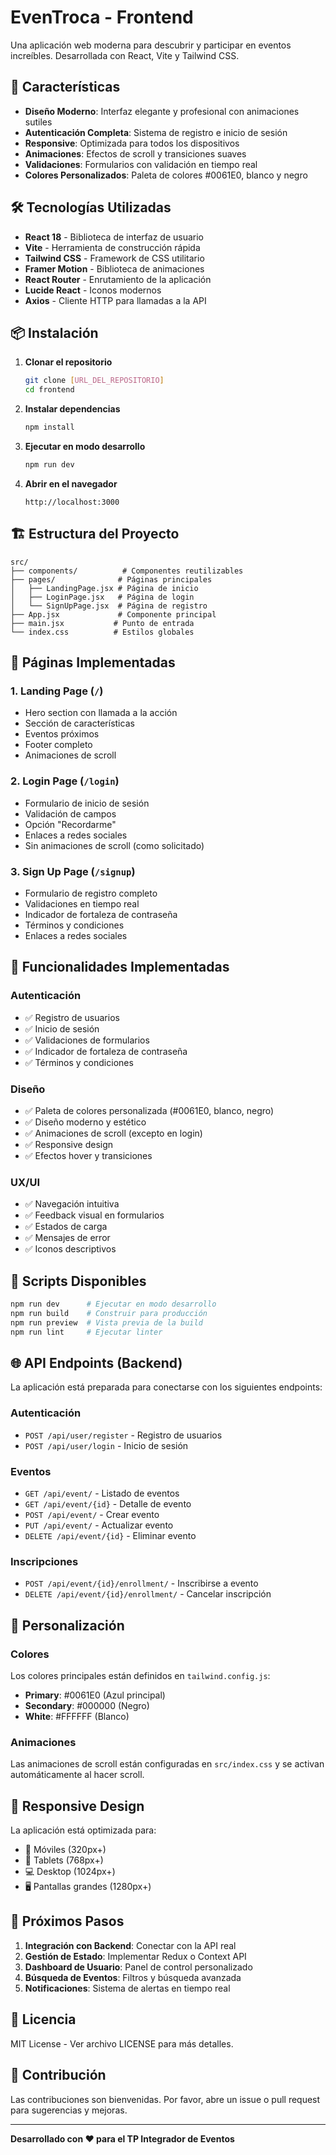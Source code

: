 # EvenTroca - Frontend

Una aplicación web moderna para descubrir y participar en eventos increíbles. Desarrollada con React, Vite y Tailwind CSS.

## 🚀 Características

- **Diseño Moderno**: Interfaz elegante y profesional con animaciones sutiles
- **Autenticación Completa**: Sistema de registro e inicio de sesión
- **Responsive**: Optimizada para todos los dispositivos
- **Animaciones**: Efectos de scroll y transiciones suaves
- **Validaciones**: Formularios con validación en tiempo real
- **Colores Personalizados**: Paleta de colores #0061E0, blanco y negro

## 🛠️ Tecnologías Utilizadas

- **React 18** - Biblioteca de interfaz de usuario
- **Vite** - Herramienta de construcción rápida
- **Tailwind CSS** - Framework de CSS utilitario
- **Framer Motion** - Biblioteca de animaciones
- **React Router** - Enrutamiento de la aplicación
- **Lucide React** - Iconos modernos
- **Axios** - Cliente HTTP para llamadas a la API

## 📦 Instalación

1. **Clonar el repositorio**
   ```bash
   git clone [URL_DEL_REPOSITORIO]
   cd frontend
   ```

2. **Instalar dependencias**
   ```bash
   npm install
   ```

3. **Ejecutar en modo desarrollo**
   ```bash
   npm run dev
   ```

4. **Abrir en el navegador**
   ```
   http://localhost:3000
   ```

## 🏗️ Estructura del Proyecto

```
src/
├── components/          # Componentes reutilizables
├── pages/              # Páginas principales
│   ├── LandingPage.jsx # Página de inicio
│   ├── LoginPage.jsx   # Página de login
│   └── SignUpPage.jsx  # Página de registro
├── App.jsx             # Componente principal
├── main.jsx           # Punto de entrada
└── index.css          # Estilos globales
```

## 🎨 Páginas Implementadas

### 1. Landing Page (`/`)
- Hero section con llamada a la acción
- Sección de características
- Eventos próximos
- Footer completo
- Animaciones de scroll

### 2. Login Page (`/login`)
- Formulario de inicio de sesión
- Validación de campos
- Opción "Recordarme"
- Enlaces a redes sociales
- Sin animaciones de scroll (como solicitado)

### 3. Sign Up Page (`/signup`)
- Formulario de registro completo
- Validaciones en tiempo real
- Indicador de fortaleza de contraseña
- Términos y condiciones
- Enlaces a redes sociales

## 🎯 Funcionalidades Implementadas

### Autenticación
- ✅ Registro de usuarios
- ✅ Inicio de sesión
- ✅ Validaciones de formularios
- ✅ Indicador de fortaleza de contraseña
- ✅ Términos y condiciones

### Diseño
- ✅ Paleta de colores personalizada (#0061E0, blanco, negro)
- ✅ Diseño moderno y estético
- ✅ Animaciones de scroll (excepto en login)
- ✅ Responsive design
- ✅ Efectos hover y transiciones

### UX/UI
- ✅ Navegación intuitiva
- ✅ Feedback visual en formularios
- ✅ Estados de carga
- ✅ Mensajes de error
- ✅ Iconos descriptivos

## 🔧 Scripts Disponibles

```bash
npm run dev      # Ejecutar en modo desarrollo
npm run build    # Construir para producción
npm run preview  # Vista previa de la build
npm run lint     # Ejecutar linter
```

## 🌐 API Endpoints (Backend)

La aplicación está preparada para conectarse con los siguientes endpoints:

### Autenticación
- `POST /api/user/register` - Registro de usuarios
- `POST /api/user/login` - Inicio de sesión

### Eventos
- `GET /api/event/` - Listado de eventos
- `GET /api/event/{id}` - Detalle de evento
- `POST /api/event/` - Crear evento
- `PUT /api/event/` - Actualizar evento
- `DELETE /api/event/{id}` - Eliminar evento

### Inscripciones
- `POST /api/event/{id}/enrollment/` - Inscribirse a evento
- `DELETE /api/event/{id}/enrollment/` - Cancelar inscripción

## 🎨 Personalización

### Colores
Los colores principales están definidos en `tailwind.config.js`:
- **Primary**: #0061E0 (Azul principal)
- **Secondary**: #000000 (Negro)
- **White**: #FFFFFF (Blanco)

### Animaciones
Las animaciones de scroll están configuradas en `src/index.css` y se activan automáticamente al hacer scroll.

## 📱 Responsive Design

La aplicación está optimizada para:
- 📱 Móviles (320px+)
- 📱 Tablets (768px+)
- 💻 Desktop (1024px+)
- 🖥️ Pantallas grandes (1280px+)

## 🚀 Próximos Pasos

1. **Integración con Backend**: Conectar con la API real
2. **Gestión de Estado**: Implementar Redux o Context API
3. **Dashboard de Usuario**: Panel de control personalizado
4. **Búsqueda de Eventos**: Filtros y búsqueda avanzada
5. **Notificaciones**: Sistema de alertas en tiempo real

## 📄 Licencia

MIT License - Ver archivo LICENSE para más detalles.

## 👥 Contribución

Las contribuciones son bienvenidas. Por favor, abre un issue o pull request para sugerencias y mejoras.

---

**Desarrollado con ❤️ para el TP Integrador de Eventos**